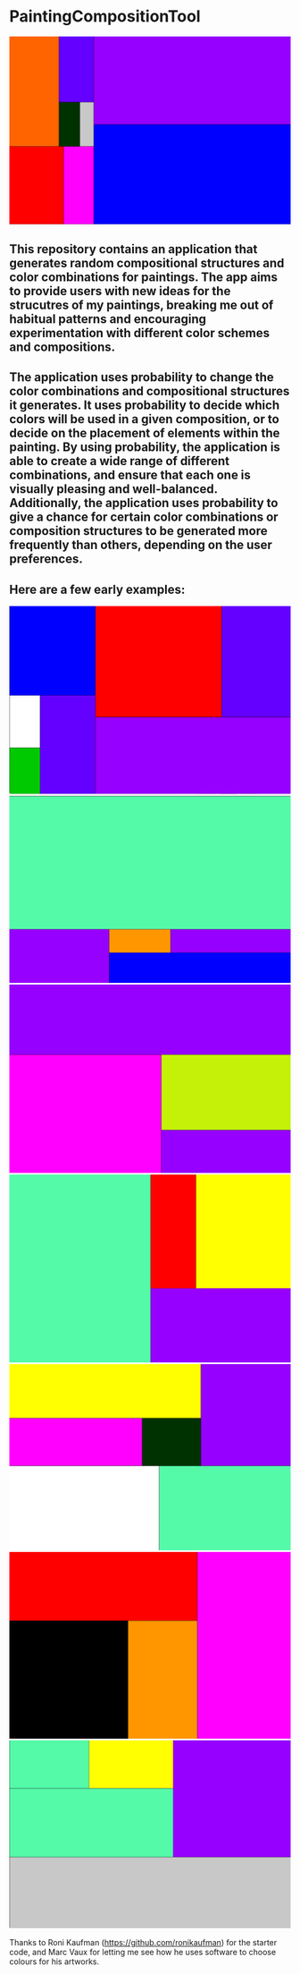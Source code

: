 # PaintingCompositionTool
<img src="/examples/v1/PCT 2.gif" alt="Alt text" title="Optional title">

## This repository contains an application that generates random compositional structures and color combinations for paintings. The app aims to provide users with new ideas for the strucutres of my paintings, breaking me out of habitual patterns and encouraging experimentation with different color schemes and compositions.

## The application uses probability to change the color combinations and compositional structures it generates. It uses probability to decide which colors will be used in a given composition, or to decide on the placement of elements within the painting. By using probability, the application is able to create a wide range of different combinations, and ensure that each one is visually pleasing and well-balanced. Additionally, the application uses probability to give a chance for certain color combinations or composition structures to be generated more frequently than others, depending on the user preferences.

## Here are a few early examples:

<img src="/examples/v1/PCT 1.jpg" alt="Alt text" title="Optional title">

<img src="/examples/v1/PCT 2.jpg" alt="Alt text" title="Optional title">

<img src="/examples/v1/PCT 3.jpg" alt="Alt text" title="Optional title">

<img src="/examples/v1/PCT 4.jpg" alt="Alt text" title="Optional title">

<img src="/examples/v1/PCT 5.jpg" alt="Alt text" title="Optional title">

<img src="/examples/v1/PCT 6.jpg" alt="Alt text" title="Optional title">

<img src="/examples/v1/PCT 7.jpg" alt="Alt text" title="Optional title">



Thanks to Roni Kaufman (https://github.com/ronikaufman) for the starter code, and Marc Vaux for letting me see how he uses software to choose colours for his artworks.
